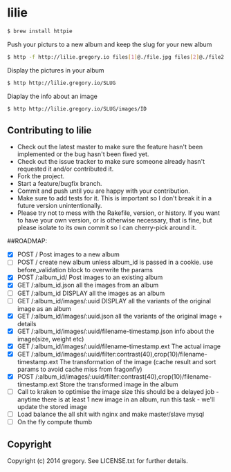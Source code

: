# lilie


```bash
$ brew install httpie
```

Push your picturs to a new album and keep the slug for your new album

```bash
$ http -f http://lilie.gregory.io files[1]@./file.jpg files[2]@./file2.jpg
```

Display the pictures in your album
```bash
$ http http://lilie.gregory.io/SLUG
```

Diaplay the info about an image
```bash
$ http http://lilie.gregory.io/SLUG/images/ID
```

## Contributing to lilie

* Check out the latest master to make sure the feature hasn't been implemented or the bug hasn't been fixed yet.
* Check out the issue tracker to make sure someone already hasn't requested it and/or contributed it.
* Fork the project.
* Start a feature/bugfix branch.
* Commit and push until you are happy with your contribution.
* Make sure to add tests for it. This is important so I don't break it in a future version unintentionally.
* Please try not to mess with the Rakefile, version, or history. If you want to have your own version, or is otherwise necessary, that is fine, but please isolate to its own commit so I can cherry-pick around it.

##ROADMAP:

- [x] POST /                                     Post images to a new album
- [ ] POST /                                     create new album unless album_id is passed in a cookie. use before_validation block to overwrite the params
- [x] POST /:album_id/                           Post images to an existing album
- [x] GET /:album_id.json                        all the images from an album
- [ ] GET /:album_id                             DISPLAY all the images as an album
- [ ] GET /:album_id/images/:uuid                DISPLAY all the variants of the original image as an album
- [x] GET /:album_id/images/:uuid.json           all the variants of the original image + details
- [x] GET /:album_id/images/:uuid/filename-timestamp.json    info about the image(size, weight etc)
- [x] GET /:album_id/images/:uuid/filename-timestamp.ext     The actual image
- [x] GET /:album_id/images/:uuid/filter:contrast(40),crop(10)/filename-timestamp.ext     The transformation of the image (cache result and sort params to avoid cache miss from fragonfly)
- [x] POST /:album_id/images/:uuid/filter:contrast(40),crop(10)/filename-timestamp.ext     Store the transformed image in the album
- [ ] Call to kraken to optimise the image size this should be a delayed job - anytime there is at least 1 new image in an album, run this task - we'll update the stored image
- [ ] Load balance the all shit with nginx and make master/slave mysql
- [ ] On the fly compute thumb

## Copyright

Copyright (c) 2014 gregory. See LICENSE.txt for
further details.

